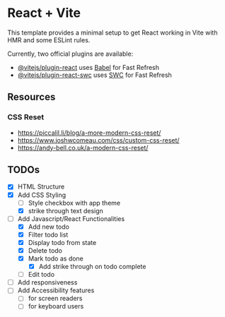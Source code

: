 # React + Vite

This template provides a minimal setup to get React working in Vite with HMR and some ESLint rules.

Currently, two official plugins are available:

- [@vitejs/plugin-react](https://github.com/vitejs/vite-plugin-react/blob/main/packages/plugin-react/README.md) uses [Babel](https://babeljs.io/) for Fast Refresh
- [@vitejs/plugin-react-swc](https://github.com/vitejs/vite-plugin-react-swc) uses [SWC](https://swc.rs/) for Fast Refresh

## Resources
### CSS Reset
- https://piccalil.li/blog/a-more-modern-css-reset/
- https://www.joshwcomeau.com/css/custom-css-reset/
- https://andy-bell.co.uk/a-modern-css-reset/

## TODOs
- [x] HTML Structure
- [x] Add CSS Styling
  - [ ] Style checkbox with app theme
  - [x] strike through text design
- [ ] Add Javascript/React Functionalities
  - [x] Add new todo
  - [x] Filter todo list
  - [x] Display todo from state
  - [x] Delete todo
  - [x] Mark todo as done
    - [x] Add strike through on todo complete
  - [ ] Edit todo
- [ ] Add responsiveness
- [ ] Add Accessibility features
  - [ ] for screen readers
  - [ ] for keyboard users